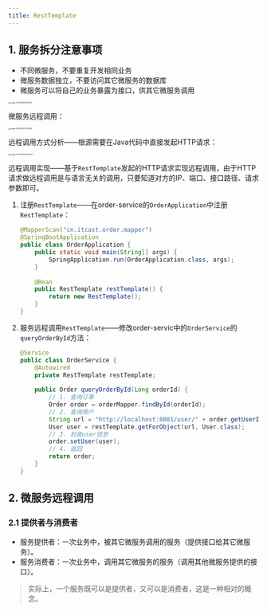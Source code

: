 ```yaml
---
title: RestTemplate
---
```


## 1. 服务拆分注意事项

- 不同微服务，不要重复开发相同业务
- 微服务数据独立，不要访问其它微服务的数据库
- 微服务可以将自己的业务暴露为接口，供其它微服务调用

<img src="https://figure-bed.chua-n.com/notebook/JavaWeb/SpringCloud/image-20211128174921800.png" alt="image-20211128174921800" style="zoom:25%;" />

微服务远程调用：

<img src="https://figure-bed.chua-n.com/notebook/JavaWeb/SpringCloud/image-20211128175731514.png" alt="image-20211128175731514" style="zoom:25%;" />

远程调用方式分析——根源需要在Java代码中直接发起HTTP请求：

<img src="https://figure-bed.chua-n.com/notebook/JavaWeb/SpringCloud/image-20211128175944257.png" alt="image-20211128175944257" style="zoom:25%;" />

远程调用实现——基于`RestTemplate`发起的HTTP请求实现远程调用，由于HTTP请求做远程调用是与语言无关的调用，只要知道对方的IP、端口、接口路径、请求参数即可。

1. 注册`RestTemplate`——在order-service的`OrderApplication`中注册`RestTemplate`：

    ```java
    @MapperScan("cn.itcast.order.mapper")
    @SpringBootApplication
    public class OrderApplication {
        public static void main(String[] args) {
            SpringApplication.run(OrderApplication.class, args);
        }
        
        @Bean
        public RestTemplate restTemplate() {
            return new RestTemplate();
        }
    }
    ```

2. 服务远程调用`RestTemplate`——修改order-servic中的`OrderService`的`queryOrderById`方法：

    ```java
    @Service
    public class OrderService {
        @Autowired
        private RestTemplate restTemplate;
        
        public Order queryOrderById(Long orderId) {
            // 1. 查询订单
            Order order = orderMapper.findById(orderId);
            // 2. 查询用户
            String url = "http://localhost:8081/user/" + order.getUserId();
            User user = restTemplate.getForObject(url, User.class);
            // 3. 封装user信息
            order.setUser(user);
            // 4. 返回
            return order;
        }
    }
    ```

## 2. 微服务远程调用

### 2.1 提供者与消费者

- 服务提供者：一次业务中，被其它微服务调用的服务（提供接口给其它微服务）。
- 服务消费者：一次业务中，调用其它微服务的服务（调用其他微服务提供的接口）。

> 实际上，一个服务既可以是提供者，又可以是消费者，这是一种相对的概念。

